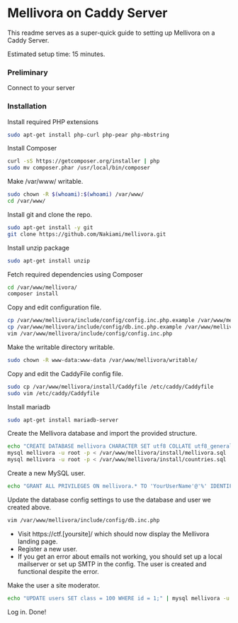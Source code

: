 Mellivora on Caddy Server
=========

This readme serves as a super-quick guide to setting up Mellivora on a Caddy Server.

Estimated setup time: 15 minutes.

### Preliminary

Connect to your server

### Installation

Install required PHP extensions
```sh
sudo apt-get install php-curl php-pear php-mbstring
```

Install Composer
```sh
curl -sS https://getcomposer.org/installer | php
sudo mv composer.phar /usr/local/bin/composer
```

Make /var/www/ writable.
```sh
sudo chown -R $(whoami):$(whoami) /var/www/
cd /var/www/
```

Install git and clone the repo.
```sh
sudo apt-get install -y git
git clone https://github.com/Nakiami/mellivora.git
```

Install unzip package
```sh
sudo apt-get install unzip
```

Fetch required dependencies using Composer
```sh
cd /var/www/mellivora/
composer install
```

Copy and edit configuration file.
```sh
cp /var/www/mellivora/include/config/config.inc.php.example /var/www/mellivora/include/config/config.inc.php
cp /var/www/mellivora/include/config/db.inc.php.example /var/www/mellivora/include/config/db.inc.php
vim /var/www/mellivora/include/config/config.inc.php
```

Make the writable directory writable.
```sh
sudo chown -R www-data:www-data /var/www/mellivora/writable/
```

Copy and edit the CaddyFile config file.
```sh
sudo cp /var/www/mellivora/install/Caddyfile /etc/caddy/Caddyfile
sudo vim /etc/caddy/Caddyfile
```

Install mariadb
```sh
sudo apt-get install mariadb-server
```

Create the Mellivora database and import the provided structure.
```sh
echo "CREATE DATABASE mellivora CHARACTER SET utf8 COLLATE utf8_general_ci;" | mysql -u root -p
mysql mellivora -u root -p < /var/www/mellivora/install/mellivora.sql
mysql mellivora -u root -p < /var/www/mellivora/install/countries.sql
```

Create a new MySQL user.
```sh
echo "GRANT ALL PRIVILEGES ON mellivora.* TO 'YourUserName'@'%' IDENTIFIED BY 'YourPassword';" | mysql -u root -p
```

Update the database config settings to use the database and user we created above.
```sh
vim /var/www/mellivora/include/config/db.inc.php
```

- Visit https://ctf.[yoursite]/ which should now display the Mellivora landing page.
- Register a new user.
- If you get an error about emails not working, you should set up a local mailserver or set up SMTP in the config. The user is created and functional despite the error.

Make the user a site moderator.
```sh
echo "UPDATE users SET class = 100 WHERE id = 1;" | mysql mellivora -u root -p
```

Log in. Done!
